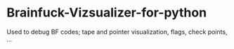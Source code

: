 # Brainfuck-Vizsualizer-for-python
Used to debug BF codes; tape and pointer visualization, flags, check points, ...

